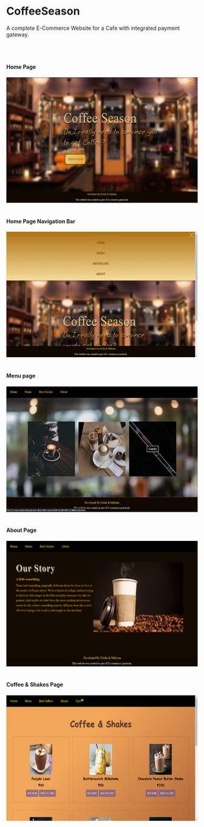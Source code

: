 # CoffeeSeason
A complete E-Commerce Website for a Cafe with integrated payment gateway.

<br><br>
<h4>Home Page<h4>
<img src="screenshots/Screenshot (18).png" width="600px" height="330px">
<br><br>

  <h4>Home Page Navigation Bar<h4>
<img src="screenshots/Screenshot (19).png" width="600px" height="330px">
<br><br>

<h4>Menu page<h4>
<img src="screenshots/Screenshot (21).png" width="600px" height="330px">
<br><br>
  

<h4>About Page<h4>
<img src="screenshots/Screenshot (119).png" width="600px" height="330px">
<br><br>
 
  <h4>Coffee & Shakes Page<h4>
 <img src="screenshots/Screenshot (120).png" width="600px" height="330px">
<br><br>
